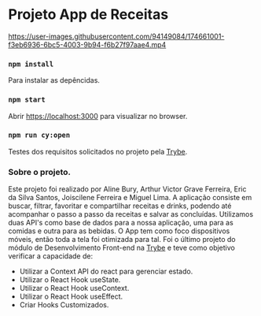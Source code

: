 # Projeto App de Receitas

https://user-images.githubusercontent.com/94149084/174661001-f3eb6936-6bc5-4003-9b94-f6b27f97aae4.mp4

### `npm install`
 Para instalar as depêncidas.

### `npm start`
 Abrir [https://localhost:3000](https://localhost:3000) para visualizar no browser.


### `npm run cy:open`
 Testes dos requisitos solicitados no projeto pela [Trybe](https://www.betrybe.com/).

### Sobre o projeto.

Este projeto foi realizado por Aline Bury, Arthur Victor Grave Ferreira, Eric da Silva Santos, Joiscilene Ferreira e Miguel Lima. A aplicação consiste em buscar, filtrar, favoritar e compartilhar receitas e drinks, podendo até acompanhar o passo a passo da receitas e salvar as concluídas. Utilizamos duas API's como base de dados para a nossa aplicação, uma para as comidas e outra para as bebidas. O App tem como foco dispositivos móveis, então toda a tela foi otimizada para tal. Foi o último projeto do módulo de Desenvolvimento Front-end na [Trybe](https://www.betrybe.com/) e teve como objetivo verificar a capacidade de:
- Utilizar a Context API do react para gerenciar estado.
- Utilizar o React Hook useState.
- Utilizar o React Hook useContext.
- Utilizar o React Hook useEffect.
- Criar Hooks Customizados.
